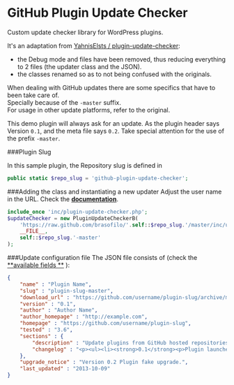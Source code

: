 GitHub Plugin Update Checker
===========================

Custom update checker library for WordPress plugins. 

It's an adaptation from [YahnisElsts / plugin-update-checker](https://github.com/YahnisElsts/plugin-update-checker):
 - the Debug mode and files have been removed, thus reducing everything to 2 files (the updater class and the JSON). 
 - the classes renamed so as to not being confused with the originals.

When dealing with GitHub updates there are some specifics that have to been take care of.  
Specially because of the `-master` suffix.  
For usage in other update platforms, refer to the original.

This demo plugin will always ask for an update. As the plugin header says Version `0.1`, 
and the meta file says `0.2`. Take special attention for the use of the prefix `-master`.


###Plugin Slug

In this sample plugin, the Repository slug is defined in

```php
public static $repo_slug = 'github-plugin-update-checker';
```

###Adding the class and instantiating a new updater
Adjust the user name in the URL. Check the [**documentation**](http://w-shadow.com/blog/2010/09/02/automatic-updates-for-any-plugin/).

```php
include_once 'inc/plugin-update-checker.php';
$updateChecker = new PluginUpdateCheckerB(
    'https://raw.github.com/brasofilo/'.self::$repo_slug.'/master/inc/update.json', 
    __FILE__, 
    self::$repo_slug.'-master'
);
```

###Update configuration file
The JSON file consists of (check the [**available fields **](http://goo.gl/rQxS5o) ):

```json
{
    "name" : "Plugin Name",
    "slug" : "plugin-slug-master",
    "download_url" : "https://github.com/username/plugin-slug/archive/master.zip",
    "version" : "0.1",
    "author" : "Author Name",
    "author_homepage" : "http://example.com",
    "homepage" : "https://github.com/username/plugin-slug",
    "tested" : "3.6",
    "sections" : {
        "description" : "Update plugins from GitHub hosted repositories.",
        "changelog" : "<p><ul><li><strong>0.1</strong><p>Plugin launched.</p></li></ul>"
    },
    "upgrade_notice" : "Version 0.2 Plugin fake upgrade.",
    "last_updated" : "2013-10-09"
}
```


